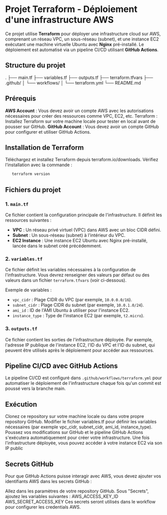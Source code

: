 # Projet Terraform - Déploiement d'une infrastructure AWS

Ce projet utilise **Terraform** pour déployer une infrastructure cloud sur AWS, comprenant un réseau VPC, un sous-réseau (subnet), et une instance EC2 exécutant une machine virtuelle Ubuntu avec **Nginx** pré-installé. Le déploiement est automatisé via un pipeline CI/CD utilisant **GitHub Actions**.

## Structure du projet

. ├── main.tf ├── variables.tf ├── outputs.tf ├── terraform.tfvars ├── .github/ │ └── workflows/ │ └── terraform.yml └── README.md

## Prérequis

**AWS Account** : Vous devez avoir un compte AWS avec les autorisations nécessaires pour créer des ressources comme VPC, EC2, etc.
Terraform : Installez Terraform sur votre machine locale pour tester en local avant de pousser sur GitHub.
**GitHub Account** : Vous devez avoir un compte GitHub pour configurer et utiliser GitHub Actions.

## Installation de Terraform
Téléchargez et installez Terraform depuis terraform.io/downloads.
Vérifiez l'installation avec la commande :
```sh
   terraform version
```

## Fichiers du projet

### 1. `main.tf`

Ce fichier contient la configuration principale de l'infrastructure. Il définit les ressources suivantes :

- **VPC** : Un réseau privé virtuel (VPC) dans AWS avec un bloc CIDR défini.
- **Subnet** : Un sous-réseau (subnet) à l'intérieur du VPC.
- **EC2 Instance** : Une instance EC2 Ubuntu avec Nginx pré-installé, lancée dans le subnet créé précédemment.

### 2. `variables.tf`

Ce fichier définit les variables nécessaires à la configuration de l'infrastructure. Vous devrez renseigner des valeurs par défaut ou des valeurs dans un fichier `terraform.tfvars` (voir ci-dessous).

Exemple de variables :
- `vpc_cidr` : Plage CIDR du VPC (par exemple, `10.0.0.0/16`).
- `subnet_cidr` : Plage CIDR du subnet (par exemple, `10.0.1.0/24`).
- `ami_id` : ID de l'AMI Ubuntu à utiliser pour l'instance EC2.
- `instance_type` : Type de l'instance EC2 (par exemple, `t2.micro`).

### 3. `outputs.tf`

Ce fichier contient les sorties de l'infrastructure déployée. Par exemple, l'adresse IP publique de l'instance EC2, l'ID du VPC et l'ID du subnet, qui peuvent être utilisés après le déploiement pour accéder aux ressources.

## Pipeline CI/CD avec GitHub Actions

Le pipeline CI/CD est configuré dans `.github/workflows/terraform.yml` pour automatiser le déploiement de l'infrastructure chaque fois qu'un commit est poussé vers la branche main.

## Exécution

Clonez ce repository sur votre machine locale ou dans votre propre repository GitHub.
Modifier le fichier variables.tf pour définir les variables nécessaires (par exemple vpc_cidr, subnet_cidr, ami_id, instance_type).
Poussez vos modifications sur GitHub et le pipeline GitHub Actions s'exécutera automatiquement pour créer votre infrastructure.
Une fois l'infrastructure déployée, vous pouvez accéder à votre instance EC2 via son IP public

## Secrets GitHub

Pour que GitHub Actions puisse interagir avec AWS, vous devez ajouter vos identifiants AWS dans les secrets GitHub :

Allez dans les paramètres de votre repository GitHub.
Sous "Secrets", ajoutez les variables suivantes :
AWS_ACCESS_KEY_ID
AWS_SECRET_ACCESS_KEY
Ces secrets seront utilisés dans le workflow pour configurer les credentials AWS.
